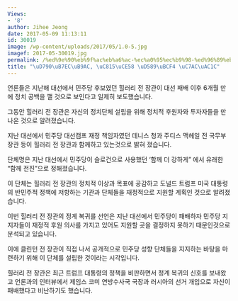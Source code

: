 ```yaml
---
Views:
- '8'
author: Jihee Jeong
date: 2017-05-09 11:13:11
id: 30019
image: /wp-content/uploads/2017/05/1.0-5.jpg
imagef: 2017-05-30019.jpg
permalink: /%ed%9e%90%eb%9f%ac%eb%a6%ac-%ec%a0%95%ec%b9%98-%ed%96%89%eb%b3%b4-%ec%9e%ac%ea%b0%9c/
title: "\uD790\uB7EC\uB9AC, \uC815\uCE58 \uD589\uBCF4 \uC7AC\uAC1C"
---
```


언론들은 지난해 대선에서 민주당 후보였던 힐러리 전 장관이 대선 패배 이후 6개월 만에 정치 공백을 깰 것으로 보인다고 일제히 보도했습니다.

그동안 힐러리 전 장관은 자신의 정치단체 설립을 위해 정치적 후원자와 투자자들을 만나온 것으로 알려졌습니다.

지난 대선에서 민주당 대선캠프 재정 책임자였던 데니스 청과 주디스 맥헤일 전 국무부 장관 등이 힐러리 전 장관과 함께하고 있는것으로 밝혀 졌습니다.

단체명은 지난 대선에서 민주당이 슬로건으로 사용했던 &#8216;함께 더 강하게&#8221; 에서 유래한 &#8220;함께 전진&#8221;으로 정해졌습니다.

이 단체는 힐러리 전 장관의 정치적 이상과 목표에 공감하고 도널드 트럼프 미국 대통령의 반민주적 정책에 저항하는 기관과 단체들을 재정적으로 지원할 계획인 것으로 알려졌습니다.

이번 힐러리 전 장관의 정계 복귀를 선언은 지난 대선에서 민주당이 패배하자 민주당 지지자들이 재정적 후원 의사를 가지고 있어도 지원할 곳을 결정하지 못하기 때문인것으로 분석되고 있습니다.

이에 클린턴 전 장관이 직접 나서 공개적으로 민주당 성향 단체들을 지지하는 바탕을 마련하기 위해 이 단체를 설립한 것이라는 시각입니다.

힐러리 전 장관은 최근 트럼프 대통령의 정책을 비판하면서 정계 복귀의 신호를 보내왔고 언론과의 인터뷰에서 제임스 코미 연방수사국 국장과 러시아의 선거 개입으로 자신이 패배했다고 비난하기도 했습니다.